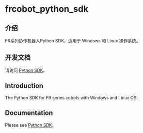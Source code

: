 # frcobot_python_sdk 

介绍
------
FR系列协作机器人Python SDK，适用于 Windows 和 Linux 操作系统。

开发文档
-------------
请访问 [Python SDK](https://fr-documentation.readthedocs.io/zh_CN/latest/SDKManual/python_intro.html)。

Introduction
-------------
The Python SDK for FR series cobots with Windows and Linux OS.

Documentation
----------------
Please see [Python SDK](https://fr-documentation.readthedocs.io/zh_CN/latest/SDKManual/python_intro.html)。